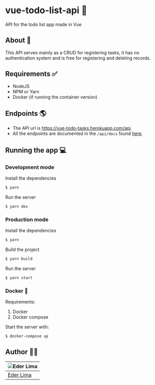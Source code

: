 # vue-todo-list-api 🖖

API for the todo list app made in Vue

## About 📖

This API serves mainly as a CRUD for registering tasks, it has no authentication system and is free for registering and deleting records.

## Requirements ✅

- NodeJS
- NPM or Yarn
- Docker (if running the container version)

## Endpoints 🌎

- The API url is https://vue-todo-tasks.herokuapp.com/api.
- All the endpoints are documented in the `/api/docs` found [here](https://vue-todo-tasks.herokuapp.com/api/docs).

## Running the app 💻

### Development mode

Install the dependencies

```sh
$ yarn
```

Run the server

```sh
$ yarn dev
```

### Production mode

Install the dependencies

```sh
$ yarn
```

Build the project

```sh
$ yarn build
```

Run the server

```sh
$ yarn start
```

### Docker 🐳

Requirements:

1. Docker
2. Docker compose

Start the server with:

```sh
$ docker-compose up
```

## Author 🙋‍♂️

| ![Eder Lima](https://github.com/asynched.png?size=100) |
| ------------------------------------------------------ |
| [Eder Lima](https://github.com/asynched)               |
